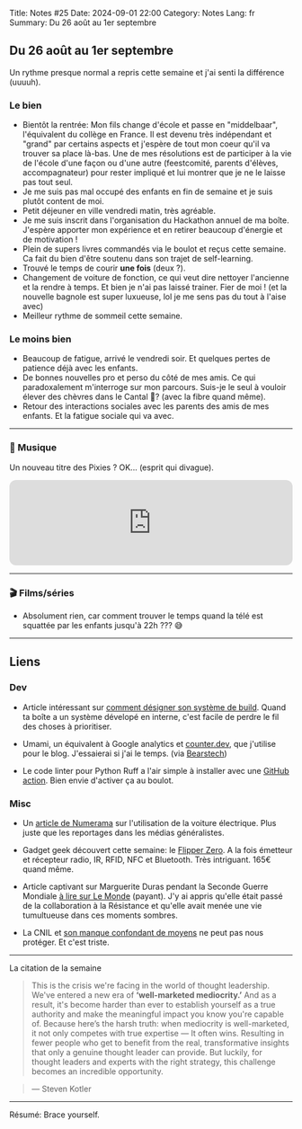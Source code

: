 Title: Notes #25
Date: 2024-09-01 22:00
Category: Notes
Lang: fr
Summary: Du 26 août au 1er septembre

## Du 26 août au 1er septembre

Un rythme presque normal a repris cette semaine et j'ai senti la différence (uuuuh).

### Le bien

* Bientôt la rentrée: Mon fils change d'école et passe en "middelbaar", l'équivalent du collège en France. Il est devenu très indépendant et "grand" par certains aspects et j'espère de tout mon coeur qu'il va trouver sa place là-bas. Une de mes résolutions est de participer à la vie de l'école d'une façon ou d'une autre (feestcomité, parents d'élèves, accompagnateur) pour rester impliqué et lui montrer que je ne le laisse pas tout seul.
* Je me suis pas mal occupé des enfants en fin de semaine et je suis plutôt content de moi.
* Petit déjeuner en ville vendredi matin, très agréable.
* Je me suis inscrit dans l'organisation du Hackathon annuel de ma boîte. J'espère apporter mon expérience et en retirer beaucoup d'énergie et de motivation !  
* Plein de supers livres commandés via le boulot et reçus cette semaine. Ca fait du bien d'être soutenu dans son trajet de self-learning.
* Trouvé le temps de courir **une fois** (deux ?).
* Changement de voiture de fonction, ce qui veut dire nettoyer l'ancienne et la rendre à temps. Et bien je n'ai pas laissé trainer. Fier de moi ! (et la nouvelle bagnole est super luxueuse, lol je me sens pas du tout à l'aise avec)
* Meilleur rythme de sommeil cette semaine.

### Le moins bien

* Beaucoup de fatigue, arrivé le vendredi soir. Et quelques pertes de patience déjà avec les enfants.
* De bonnes nouvelles pro et perso du côté de mes amis. Ce qui paradoxalement m'interroge sur mon parcours. Suis-je le seul à vouloir élever des chèvres dans le Cantal 🤔? (avec la fibre quand même).
* Retour des interactions sociales avec les parents des amis de mes enfants. Et la fatigue sociale qui va avec.

---

### 🎵 Musique

Un nouveau titre des Pixies ? OK... (esprit qui divague).

<iframe style="border-radius:12px" src="https://open.spotify.com/embed/track/59HjwstLsJRTHFku9kmDIB?utm_source=generator" width="100%" height="152" frameBorder="0" allowfullscreen="" allow="autoplay; clipboard-write; encrypted-media; fullscreen; picture-in-picture" loading="lazy"></iframe>

---

### 🎬 Films/séries

* Absolument rien, car comment trouver le temps quand la télé est squattée par les enfants jusqu'à 22h ??? 😅

---

## Liens

### Dev

* Article intéressant sur [comment désigner son système de build](https://moderncppdevops.com/2024/08/26/designing-a-build-process/). Quand ta boîte a un système dévelopé en interne, c'est facile de perdre le fil des choses à prioritiser.

* Umami, un équivalent à Google analytics et [counter.dev](https://counter.dev), que j'utilise pour le blog. J'essaierai si j'ai le temps. (via [Bearstech](https://x.com/bearstech/status/1828113831370867082))

* Le code linter pour Python Ruff a l'air simple à installer avec une [GitHub action](https://docs.astral.sh/ruff/integrations/). Bien envie d'activer ça au boulot.

### Misc

* Un [article de Numerama](https://www.numerama.com/vroom/1795900-on-a-teste-10-voitures-electriques-sur-des-longs-trajets-ou-est-la-galere-promise.html) sur l'utilisation de la voiture électrique. Plus juste que les reportages dans les médias généralistes.

* Gadget geek découvert cette semaine: le [Flipper Zero](https://flipperzero.one/). A la fois émetteur et récepteur radio, IR, RFID, NFC et Bluetooth. Très intriguant. 165€ quand même.

* Article captivant sur Marguerite Duras pendant la Seconde Guerre Mondiale [à lire sur Le Monde](https://www.lemonde.fr/series-d-ete/article/2024/08/28/marguerite-duras-a-l-epreuve-de-la-seconde-guerre-mondiale_6297327_3451060.html) (payant). J'y ai appris qu'elle était passé de la collaboration à la Résistance et qu'elle avait menée une vie tumultueuse dans ces moments sombres.

* La CNIL et [son manque confondant de moyens](https://www.francetvinfo.fr/internet/securite-sur-internet/elle-fait-de-moins-en-moins-peur-peu-de-moyens-peu-de-sanctions-la-cnil-protege-t-elle-bien-vos-donnees-personnelles_6696153.html) ne peut pas nous protéger. Et c'est triste.


---

La citation de la semaine

> This is the crisis we're facing in the world of thought leadership. We've entered a new era of **‘well-marketed mediocrity.’**
> And as a result, it's become harder than ever to establish yourself as a true authority and make the meaningful impact you know you're capable of.
> Because here’s the harsh truth: when mediocrity is well-marketed, it not only competes with true expertise — It often wins. Resulting in fewer people who get to benefit from the real, transformative insights that only a genuine thought leader can provide.
> But luckily, for thought leaders and experts with the right strategy, this challenge becomes an incredible opportunity.

> — Steven Kotler

---

Résumé: Brace yourself.
